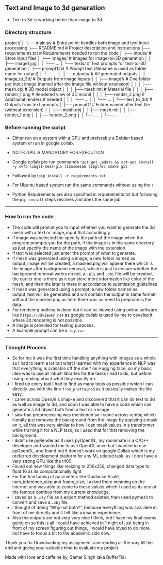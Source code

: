 ## Text and Image to 3d generation 

- Text to 3d is working better than image to 3d.

### Directory structure

project/
│
├── main.py                         # Entry point: handles both image and text input processing
├── README.md                       # Project description and instructions
├── requirements.txt                # Requirements needed to run the code
│
├── inputs/                         # Store input files
│   ├── images/                     # Images for image-to-3D generation
│   │   ├── image1.jpg
│   │   └── ...
│   └── texts/                      # Text prompts for text-to-3D generation
│       ├── prompt1.txt             # Prompt text (filename is used as folder name for output)
│       └── ...
│
├── outputs/                        # All generated outputs
│   ├── image_to_3d/                # Outputs from image inputs
│   │   ├── image1/                 # One folder per input image (named after the image file without extension)
│   │   │   ├── mesh.obj            # 3D model object
│   │   │   ├── mesh.mtl            # Material file
│   │   │   ├── render_1.png        # Rendered view of 3D model
│   │   │   ├── render_2.png        # Additional renders if needed
│   │   │   └── ...
│   │   └── ...
│   └── text_to_3d/                 # Outputs from text prompts
│       ├── prompt1/                # Folder named after text file (without extension)
│       │   ├── mesh.obj
│       │   ├── mesh.mtl
│       │   ├── render_1.png
│       │   ├── render_2.png
│       │   └── ...
│       └── ...


### Before running the script
- Either run on a system with a GPU and preferably a Debian based system or run in google collab.
- NOTE: GPU IS MANDATORY FOR EXECUTION
- Google collab pre run commands `!apt-get update && apt-get install -y xvfb libgl1-mesa-glx libosmesa6 libglfw3 cmake git`

- Followed by`!pip install -r requirements.txt`
-  For Ubuntu based system run the same commands without using the `!`
- Python Requirements are also specified in requirements.txt but following the `pip install` steps resolves and does the same job
---

### How to run the code
- The code will prompt you to input whether you want to generate the 3d mesh with a text or image, input that accordingly.
- If image was selected the specify the path of the image when the program prompts you for the path, if the image is in the same directory as just specify the name of the image with the extension.
- If text was selected just enter the prompt of what to generate.
- If mesh was generated using a image, a new folder named as output_image will be created, a masked.png will appear there which is the image after background removal, which is just to ensure whether the background removal works on not, a `.ply` and  `.obj` file will be created, the earlier one is there as it can store more information like color of the mesh, and then the later is there in accordance to submission guidelines
- If mesh was generated using a prompt, a new folder named as output_text will be generated and will contain the output in same format without the masked.png as here there was no need to preprocess the data.
- For rendering nothing is done but it can be viewed using online software like `https://3dviewer.net` as google collab is used by me to develop it where 3d rendering is not possible.
-  A image is provided for testing purposes.
- A example prompt can be `A toy car`

---
### Thought Process
- So for me it was the first time handling anything with images as a whole so I had to learn a lot but what I learned with my experience in NLP was that everything is available off the shelf on Hugging face, so my basic idea was to use all inbuilt libraries for the tasks I had to do, but before using reading about what they exactly do.
- I fired up every tool I had to find as many tools as possible which I can directly use with the line `from_pretrained` as it basically makes the life easy. 
- I came across OpenAI's shap-e and discovered that it can do text to 3d as well as image to 3d, and soon I was able to have a code which can generate a 3d object both from a text or a image
- I saw that preprocessing was mentioned so I came across rembg which literally just removes the background from the image by applying a mask on it, all this was very similar to how I can mask values in a transformer while training it for a NLP task, so i used that for that removing the background.
- I didnt use pyRender as it uses pyOpenGL, my roommate is a C/C++ developer and wanted me to use OpenGL once but I wanted to use pyOpenGL, and found out it doesn't work on google Collab which is my preferred development platform for any ML related task, as I dont have a very strong GPU like the t400.
- Found out new things like resizing to 256x256, changed data type to float 16 as its computationally light.
- For the fine tuning of parameters like Guidance Scale, num_inference_step and frame_size, I asked there meaning on the internet and was able to come to these values which I used as its one of the famous combos from my current knowledge.
- I saved as a `.ply` file as a export method existed, then used pymesh to convert and save a `.obj` file.
- I thought of doing "Why not both?", because everything was available in front of me directly and it felt like a insane experience.
- Also the outputs are not very very nice I think, but I have my final exams going on so this is all I could have achieved in 1 night of just being in front of my screen figuring out things, I would have loved to do more, but have to focus a bit to the academic side now.

Thank you for Downloading my assignment and reading all the way till the end and giving your valuable time to evaluate my project.

Made with love and caffeine by,
Samar Singh (aka BufferFis) 
